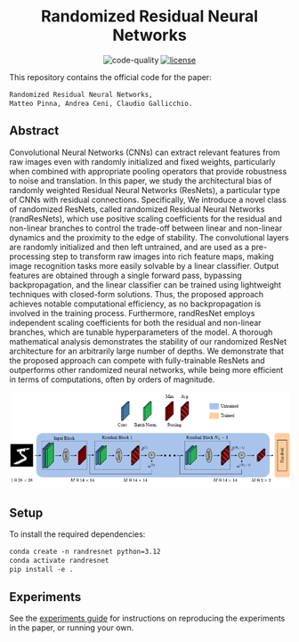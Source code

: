 <div align="center">

# Randomized Residual Neural Networks

![code-quality](https://github.com/nennomp/randresnet/actions/workflows/code-quality.yml/badge.svg)
[![license](https://img.shields.io/badge/License-MIT-green.svg?labelColor=gray)](https://github.com/nennomp/randresnet)

</div>

This repository contains the official code for the paper:

```
Randomized Residual Neural Networks,
Matteo Pinna, Andrea Ceni, Claudio Gallicchio.
```

## Abstract
Convolutional Neural Networks (CNNs) can extract relevant features from raw images even with randomly initialized and fixed weights, particularly when combined with appropriate pooling operators that provide robustness to noise and translation. In this paper, we study the architectural bias of randomly weighted Residual Neural Networks (ResNets), a particular type of CNNs with residual connections. Specifically, We introduce a novel class of randomized ResNets, called randomized Residual Neural Networks (randResNets), which use positive scaling coefficients for the residual and non-linear branches to control the trade-off between linear and non-linear dynamics and the proximity to the edge of stability. The convolutional layers are randomly initialized and then left untrained, and are used as a pre-processing step to transform raw images into rich feature maps, making image recognition tasks more easily solvable by a linear classifier. Output features are obtained through a single forward pass, bypassing backpropagation, and the linear classifier can be trained using lightweight techniques with closed-form solutions. Thus, the proposed approach achieves notable computational efficiency, as no backpropagation is involved in the training process. Furthermore, randResNet employs independent scaling coefficients for both the residual and non-linear branches, which are tunable hyperparameters of the model. A thorough mathematical analysis demonstrates the stability of our randomized ResNet architecture for an arbitrarily large number of depths. We demonstrate that the proposed approach can compete with fully-trainable ResNets and outperforms other randomized neural networks, while being more efficient in terms of computations, often by orders of magnitude.

<div align="center">
<img src="assets/figure-1.png?raw=true" alt="Model" title="Model">
</div>

## Setup
To install the required dependencies:
```
conda create -n randresnet python=3.12
conda activate randresnet
pip install -e .
```

## Experiments
See the [experiments guide](./experiments/README.md) for instructions on reproducing the experiments in the paper, or running your own.
